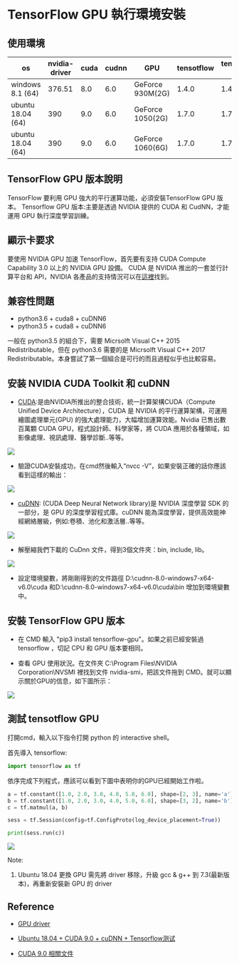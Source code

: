 # TensorFlow GPU 執行環境安裝

## 使用環境

| os | nvidia-driver | cuda | cudnn | GPU | tensotflow | tensotflow-gpu |
| --- | --- | --- | --- |--- |--- |--- |
| windows 8.1 (64) | 376.51 | 8.0 | 6.0 | GeForce 930M(2G) | 1.4.0 | 1.4.0 |
| ubuntu 18.04 (64) | 390 | 9.0 | 6.0 | GeForce 1050(2G) | 1.7.0 | 1.7.0 |
| ubuntu 18.04 (64) | 390 | 9.0 | 6.0 | GeForce 1060(6G) | 1.7.0 | 1.7.0 |


## TensorFlow GPU 版本說明

TensorFlow 要利用 GPU 強大的平行運算功能，必須安裝TensorFlow GPU 版本。 Tensorflow GPU 版本:主要是透過 NVIDIA 提供的 CUDA 和 CudNN，才能運用 GPU 執行深度學習訓練。

## 顯示卡要求

要使用 NVIDIA GPU 加速 TensorFlow，首先要有支持 CUDA Compute Capability 3.0 以上的 NVIDIA GPU 設備。 CUDA 是 NVIDIA 推出的一套並行計算平台和 API，NVIDIA 各產品的支持情況可以在[這裡](https://developer.nvidia.com/cuda-gpus)找到。

## 兼容性問題

- python3.6 + cuda8 + cuDNN6 
- python3.5 + cuda8 + cuDNN6 

一般在 python3.5 的組合下，需要 Micrsolft Visual C++ 2015 Redistributable，但在 python3.6 需要的是 Micrsolft Visual C++ 2017 Redistributable。本身嘗試了第一個組合是可行的而且過程似乎也比較容易。

## 安装 NVIDIA CUDA Toolkit 和 cuDNN

- [CUDA](https://developer.nvidia.com/cuda-80-ga2-download-archive):是由NVIDIA所推出的整合技術，統一計算架構CUDA（Compute Unified Device Architecture），CUDA 是 NVIDIA 的平行運算架構，可運用繪圖處理單元(GPU) 的強大處理能力，大幅增加運算效能。Nvidia 已售出數百萬顆 CUDA GPU，程式設計師、科學家等，將 CUDA 應用於各種領域，如影像處理、視訊處理、醫學診斷..等等。

![](Image/Image1.png) 

- 驗證CUDA安裝成功，在cmd然後輸入“nvcc -V”，如果安裝正確的話你應該看到這樣的輸出：

![](Image/Image3.png) 

- [cuDNN](): (CUDA Deep Neural Network library)是 NVIDIA 深度學習 SDK 的一部分，是 GPU 的深度學習程式庫。cuDNN 能為深度學習，提供高效能神經網絡層級，例如:卷積、池化和激活層..等等。

![](Image/Image2.png) 

- 解壓縮我們下載的 CuDnn 文件，得到3個文件夾：bin, include, lib。

![](Image/Image4.png)

- 設定環境變數，將剛剛得到的文件路徑
D:\cudnn-8.0-windows7-x64-v6.0\cuda 和D:\cudnn-8.0-windows7-x64-v6.0\cuda\bin 增加到環境變數中。

## 安裝 TensorFlow GPU 版本

- 在 CMD 輸入 "pip3 install tensorflow-gpu"。如果之前已經安裝過 tensorflow ，切記 CPU 和 GPU 版本要相同。

- 查看 GPU 使用狀況。在文件夾 C:\Program Files\NVIDIA Corporation\NVSMI 裡找到文件 nvidia-smi，把該文件拖到 CMD。就可以顯示關於GPU的信息，如下圖所示：

![](Image/Image5.png)

## 測試 tensotflow GPU

打開cmd，輸入以下指令打開 python 的 interactive shell。

首先導入 tensorflow:

```python
import tensorflow as tf
```

依序完成下列程式，應該可以看到下圖中表明你的GPU已經開始工作啦。

```python
a = tf.constant([1.0, 2.0, 3.0, 4.0, 5.0, 6.0], shape=[2, 3], name='a')
b = tf.constant([1.0, 2.0, 3.0, 4.0, 5.0, 6.0], shape=[3, 2], name='b')
c = tf.matmul(a, b)

sess = tf.Session(config=tf.ConfigProto(log_device_placement=True))

print(sess.run(c))
```

![](Image/Image6.png)


Note:
1. Ubuntu 18.04 更換 GPU 需先將 driver 移除，升級 gcc & g++ 到 7.3(最新版本)，再重新安裝新 GPU 的 driver


## Reference

* [GPU driver](https://askubuntu.com/questions/1045241/ubuntu-18-04-how-do-i-install-drivers-for-my-nvidia-geforce-gtx-1050)

* [Ubuntu 18.04 + CUDA 9.0 + cuDNN + Tensorflow测试](https://blog.csdn.net/weixin_38056657/article/details/80948758)

* [CUDA 9.0 相關文件](https://2formosa.blogspot.com/2017/07/debian8.8-cuda8.0-installation.html)